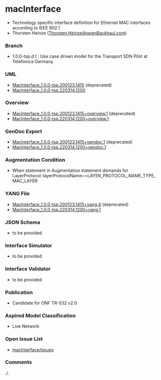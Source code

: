# macInterface
- Technology specific interface definition for Ethernet MAC interfaces according to IEEE 802.1
- Thorsten Heinze (Thorsten.Heinze@openBackhaul.com)

### Branch
- 1.0.0-tsp.d.t : Use case driven model for the Transport SDN Pilot at Telefonica Germany

### UML
- [MacInterface_1.0.0-tsp.200123.1415](./MacInterface_1.0.0-tsp.200123.1415.zip) (deprecated)
- [MacInterface_1.0.0-tsp.220314.1200](./MacInterface_1.0.0-tsp.220314.1200.zip)

### Overview 
- [MacInterface_1.0.0-tsp.200123.1415+overview.1](./MacInterface_1.0.0-tsp.200123.1415+overview.1.png) (deprecated)
- [MacInterface_1.0.0-tsp.220314.1200+overview.1](./MacInterface_1.0.0-tsp.220314.1200+overview.1.png)

### GenDoc Export
- [MacInterface_1.0.0-tsp.200123.1415+gendoc.1](./MacInterface_1.0.0-tsp.200123.1415+gendoc.1.docx) (deprecated)
- [MacInterface_1.0.0-tsp.220314.1200+gendoc.1](./MacInterface_1.0.0-tsp.220314.1200+gendoc.1.docx)

### Augmentation Condition
- When statement in Augmentation statement demands for LayerProtocol::layerProtocolName==LAYER_PROTOCOL_NAME_TYPE_MAC_LAYER

### YANG File
- [MacInterface_1.0.0-tsp.200123.1415+yang.4](./MacInterface_1.0.0-tsp.200123.1415+yang.4.zip) (deprecated)
- [MacInterface_1.0.0-tsp.220314.1200+yang.1](./MacInterface_1.0.0-tsp.220314.1200+yang.1.zip)
### JSON Schema
- to be provided

### Interface Simulator
- to be provided

### Interface Validator
- to be provided

### Publication
- Candidate for ONF TR-532 v2.0 

### Aspired Model Classification
- Live Network

### Open Issue List
- [macInterface/issues](../../issues)

### Comments
./.
